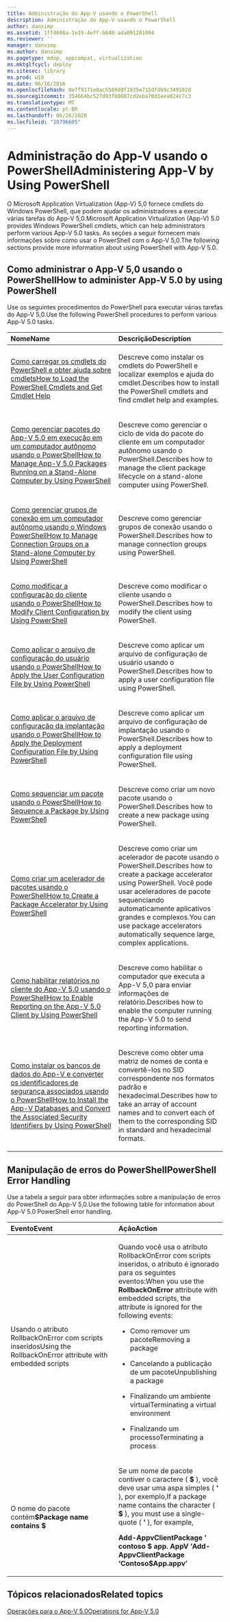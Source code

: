 ```yaml
---
title: Administração do App-V usando o PowerShell
description: Administração do App-V usando o PowerShell
author: dansimp
ms.assetid: 1ff4686a-1e19-4eff-b648-ada091281094
ms.reviewer: ''
manager: dansimp
ms.author: dansimp
ms.pagetype: mdop, appcompat, virtualization
ms.mktglfcycl: deploy
ms.sitesec: library
ms.prod: w10
ms.date: 06/16/2016
ms.openlocfilehash: 0e7f9171e0ac5589d8f1935e715dfdb9c349192d
ms.sourcegitcommit: 354664bc527d93f80687cd2eba70d1eea024c7c3
ms.translationtype: MT
ms.contentlocale: pt-BR
ms.lasthandoff: 06/26/2020
ms.locfileid: "10796605"
---
```

# <span data-ttu-id="f7621-103">Administração do App-V usando o PowerShell</span><span class="sxs-lookup"><span data-stu-id="f7621-103">Administering App-V by Using PowerShell</span></span>


<span data-ttu-id="f7621-104">O Microsoft Application Virtualization (App-V) 5,0 fornece cmdlets do Windows PowerShell, que podem ajudar os administradores a executar várias tarefas do App-V 5,0.</span><span class="sxs-lookup"><span data-stu-id="f7621-104">Microsoft Application Virtualization (App-V) 5.0 provides Windows PowerShell cmdlets, which can help administrators perform various App-V 5.0 tasks.</span></span> <span data-ttu-id="f7621-105">As seções a seguir fornecem mais informações sobre como usar o PowerShell com o App-V 5,0.</span><span class="sxs-lookup"><span data-stu-id="f7621-105">The following sections provide more information about using PowerShell with App-V 5.0.</span></span>

## <span data-ttu-id="f7621-106">Como administrar o App-V 5,0 usando o PowerShell</span><span class="sxs-lookup"><span data-stu-id="f7621-106">How to administer App-V 5.0 by using PowerShell</span></span>


<span data-ttu-id="f7621-107">Use os seguintes procedimentos do PowerShell para executar várias tarefas do App-V 5,0.</span><span class="sxs-lookup"><span data-stu-id="f7621-107">Use the following PowerShell procedures to perform various App-V 5.0 tasks.</span></span>

<table>
<colgroup>
<col width="50%" />
<col width="50%" />
</colgroup>
<thead>
<tr class="header">
<th align="left"><span data-ttu-id="f7621-108">Nome</span><span class="sxs-lookup"><span data-stu-id="f7621-108">Name</span></span></th>
<th align="left"><span data-ttu-id="f7621-109">Descrição</span><span class="sxs-lookup"><span data-stu-id="f7621-109">Description</span></span></th>
</tr>
</thead>
<tbody>
<tr class="odd">
<td align="left"><p><a href="how-to-load-the-powershell-cmdlets-and-get-cmdlet-help-50-sp3.md" data-raw-source="[How to Load the PowerShell Cmdlets and Get Cmdlet Help](how-to-load-the-powershell-cmdlets-and-get-cmdlet-help-50-sp3.md)"><span data-ttu-id="f7621-110">Como carregar os cmdlets do PowerShell e obter ajuda sobre cmdlets</span><span class="sxs-lookup"><span data-stu-id="f7621-110">How to Load the PowerShell Cmdlets and Get Cmdlet Help</span></span></a></p></td>
<td align="left"><p><span data-ttu-id="f7621-111">Descreve como instalar os cmdlets do PowerShell e localizar exemplos e ajuda do cmdlet.</span><span class="sxs-lookup"><span data-stu-id="f7621-111">Describes how to install the PowerShell cmdlets and find cmdlet help and examples.</span></span></p></td>
</tr>
<tr class="even">
<td align="left"><p><a href="how-to-manage-app-v-50-packages-running-on-a-stand-alone-computer-by-using-powershell.md" data-raw-source="[How to Manage App-V 5.0 Packages Running on a Stand-Alone Computer by Using PowerShell](how-to-manage-app-v-50-packages-running-on-a-stand-alone-computer-by-using-powershell.md)"><span data-ttu-id="f7621-112">Como gerenciar pacotes do App-V 5.0 em execução em um computador autônomo usando o PowerShell</span><span class="sxs-lookup"><span data-stu-id="f7621-112">How to Manage App-V 5.0 Packages Running on a Stand-Alone Computer by Using PowerShell</span></span></a></p></td>
<td align="left"><p><span data-ttu-id="f7621-113">Descreve como gerenciar o ciclo de vida do pacote do cliente em um computador autônomo usando o PowerShell.</span><span class="sxs-lookup"><span data-stu-id="f7621-113">Describes how to manage the client package lifecycle on a stand-alone computer using PowerShell.</span></span></p></td>
</tr>
<tr class="odd">
<td align="left"><p><a href="how-to-manage-connection-groups-on-a-stand-alone-computer-by-using-powershell.md" data-raw-source="[How to Manage Connection Groups on a Stand-alone Computer by Using PowerShell](how-to-manage-connection-groups-on-a-stand-alone-computer-by-using-powershell.md)"><span data-ttu-id="f7621-114">Como gerenciar grupos de conexão em um computador autônomo usando o Windows PowerShell</span><span class="sxs-lookup"><span data-stu-id="f7621-114">How to Manage Connection Groups on a Stand-alone Computer by Using PowerShell</span></span></a></p></td>
<td align="left"><p><span data-ttu-id="f7621-115">Descreve como gerenciar grupos de conexão usando o PowerShell.</span><span class="sxs-lookup"><span data-stu-id="f7621-115">Describes how to manage connection groups using PowerShell.</span></span></p></td>
</tr>
<tr class="even">
<td align="left"><p><a href="how-to-modify-client-configuration-by-using-powershell.md" data-raw-source="[How to Modify Client Configuration by Using PowerShell](how-to-modify-client-configuration-by-using-powershell.md)"><span data-ttu-id="f7621-116">Como modificar a configuração do cliente usando o PowerShell</span><span class="sxs-lookup"><span data-stu-id="f7621-116">How to Modify Client Configuration by Using PowerShell</span></span></a></p></td>
<td align="left"><p><span data-ttu-id="f7621-117">Descreve como modificar o cliente usando o PowerShell.</span><span class="sxs-lookup"><span data-stu-id="f7621-117">Describes how to modify the client using PowerShell.</span></span></p></td>
</tr>
<tr class="odd">
<td align="left"><p><a href="how-to-apply-the-user-configuration-file-by-using-powershell.md" data-raw-source="[How to Apply the User Configuration File by Using PowerShell](how-to-apply-the-user-configuration-file-by-using-powershell.md)"><span data-ttu-id="f7621-118">Como aplicar o arquivo de configuração do usuário usando o PowerShell</span><span class="sxs-lookup"><span data-stu-id="f7621-118">How to Apply the User Configuration File by Using PowerShell</span></span></a></p></td>
<td align="left"><p><span data-ttu-id="f7621-119">Descreve como aplicar um arquivo de configuração de usuário usando o PowerShell.</span><span class="sxs-lookup"><span data-stu-id="f7621-119">Describes how to apply a user configuration file using PowerShell.</span></span></p></td>
</tr>
<tr class="even">
<td align="left"><p><a href="how-to-apply-the-deployment-configuration-file-by-using-powershell.md" data-raw-source="[How to Apply the Deployment Configuration File by Using PowerShell](how-to-apply-the-deployment-configuration-file-by-using-powershell.md)"><span data-ttu-id="f7621-120">Como aplicar o arquivo de configuração da implantação usando o PowerShell</span><span class="sxs-lookup"><span data-stu-id="f7621-120">How to Apply the Deployment Configuration File by Using PowerShell</span></span></a></p></td>
<td align="left"><p><span data-ttu-id="f7621-121">Descreve como aplicar um arquivo de configuração de implantação usando o PowerShell.</span><span class="sxs-lookup"><span data-stu-id="f7621-121">Describes how to apply a deployment configuration file using PowerShell.</span></span></p></td>
</tr>
<tr class="odd">
<td align="left"><p><a href="how-to-sequence-a-package--by-using-powershell-50.md" data-raw-source="[How to Sequence a Package by Using PowerShell](how-to-sequence-a-package--by-using-powershell-50.md)"><span data-ttu-id="f7621-122">Como sequenciar um pacote usando o PowerShell</span><span class="sxs-lookup"><span data-stu-id="f7621-122">How to Sequence a Package by Using PowerShell</span></span></a></p></td>
<td align="left"><p><span data-ttu-id="f7621-123">Descreve como criar um novo pacote usando o PowerShell.</span><span class="sxs-lookup"><span data-stu-id="f7621-123">Describes how to create a new package using PowerShell.</span></span></p></td>
</tr>
<tr class="even">
<td align="left"><p><a href="how-to-create-a-package-accelerator-by-using-powershell.md" data-raw-source="[How to Create a Package Accelerator by Using PowerShell](how-to-create-a-package-accelerator-by-using-powershell.md)"><span data-ttu-id="f7621-124">Como criar um acelerador de pacotes usando o PowerShell</span><span class="sxs-lookup"><span data-stu-id="f7621-124">How to Create a Package Accelerator by Using PowerShell</span></span></a></p></td>
<td align="left"><p><span data-ttu-id="f7621-125">Descreve como criar um acelerador de pacote usando o PowerShell.</span><span class="sxs-lookup"><span data-stu-id="f7621-125">Describes how to create a package accelerator using PowerShell.</span></span> <span data-ttu-id="f7621-126">Você pode usar aceleradores de pacote sequenciando automaticamente aplicativos grandes e complexos.</span><span class="sxs-lookup"><span data-stu-id="f7621-126">You can use package accelerators automatically sequence large, complex applications.</span></span></p></td>
</tr>
<tr class="odd">
<td align="left"><p><a href="how-to-enable-reporting-on-the-app-v-50-client-by-using-powershell.md" data-raw-source="[How to Enable Reporting on the App-V 5.0 Client by Using PowerShell](how-to-enable-reporting-on-the-app-v-50-client-by-using-powershell.md)"><span data-ttu-id="f7621-127">Como habilitar relatórios no cliente do App-V 5.0 usando o PowerShell</span><span class="sxs-lookup"><span data-stu-id="f7621-127">How to Enable Reporting on the App-V 5.0 Client by Using PowerShell</span></span></a></p></td>
<td align="left"><p><span data-ttu-id="f7621-128">Descreve como habilitar o computador que executa a App-V 5,0 para enviar informações de relatório.</span><span class="sxs-lookup"><span data-stu-id="f7621-128">Describes how to enable the computer running the App-V 5.0 to send reporting information.</span></span></p></td>
</tr>
<tr class="even">
<td align="left"><p><a href="how-to-install-the-app-v-databases-and-convert-the-associated-security-identifiers--by-using-powershell.md" data-raw-source="[How to Install the App-V Databases and Convert the Associated Security Identifiers by Using PowerShell](how-to-install-the-app-v-databases-and-convert-the-associated-security-identifiers--by-using-powershell.md)"><span data-ttu-id="f7621-129">Como instalar os bancos de dados do App-V e converter os identificadores de segurança associados usando o PowerShell</span><span class="sxs-lookup"><span data-stu-id="f7621-129">How to Install the App-V Databases and Convert the Associated Security Identifiers by Using PowerShell</span></span></a></p></td>
<td align="left"><p><span data-ttu-id="f7621-130">Descreve como obter uma matriz de nomes de conta e convertê-los no SID correspondente nos formatos padrão e hexadecimal.</span><span class="sxs-lookup"><span data-stu-id="f7621-130">Describes how to take an array of account names and to convert each of them to the corresponding SID in standard and hexadecimal formats.</span></span></p></td>
</tr>
</tbody>
</table>

 

## <span data-ttu-id="f7621-131">Manipulação de erros do PowerShell</span><span class="sxs-lookup"><span data-stu-id="f7621-131">PowerShell Error Handling</span></span>


<span data-ttu-id="f7621-132">Use a tabela a seguir para obter informações sobre a manipulação de erros do PowerShell do App-V 5,0.</span><span class="sxs-lookup"><span data-stu-id="f7621-132">Use the following table for information about App-V 5.0 PowerShell error handling.</span></span>

<table>
<colgroup>
<col width="50%" />
<col width="50%" />
</colgroup>
<thead>
<tr class="header">
<th align="left"><span data-ttu-id="f7621-133">Evento</span><span class="sxs-lookup"><span data-stu-id="f7621-133">Event</span></span></th>
<th align="left"><span data-ttu-id="f7621-134">Ação</span><span class="sxs-lookup"><span data-stu-id="f7621-134">Action</span></span></th>
</tr>
</thead>
<tbody>
<tr class="odd">
<td align="left"><p><span data-ttu-id="f7621-135">Usando o atributo RollbackOnError com scripts inseridos</span><span class="sxs-lookup"><span data-stu-id="f7621-135">Using the RollbackOnError attribute with embedded scripts</span></span></p></td>
<td align="left"><p><span data-ttu-id="f7621-136">Quando você usa o <strong> </strong> atributo RollbackOnError com scripts inseridos, o atributo é ignorado para os seguintes eventos:</span><span class="sxs-lookup"><span data-stu-id="f7621-136">When you use the <strong>RollbackOnError</strong> attribute with embedded scripts, the attribute is ignored for the following events:</span></span></p>
<ul>
<li><p><span data-ttu-id="f7621-137">Como remover um pacote</span><span class="sxs-lookup"><span data-stu-id="f7621-137">Removing a package</span></span></p></li>
<li><p><span data-ttu-id="f7621-138">Cancelando a publicação de um pacote</span><span class="sxs-lookup"><span data-stu-id="f7621-138">Unpublishing a package</span></span></p></li>
<li><p><span data-ttu-id="f7621-139">Finalizando um ambiente virtual</span><span class="sxs-lookup"><span data-stu-id="f7621-139">Terminating a virtual environment</span></span></p></li>
<li><p><span data-ttu-id="f7621-140">Finalizando um processo</span><span class="sxs-lookup"><span data-stu-id="f7621-140">Terminating a process</span></span></p></li>
</ul></td>
</tr>
<tr class="even">
<td align="left"><p><span data-ttu-id="f7621-141">O nome do pacote contém<strong>$</span><span class="sxs-lookup"><span data-stu-id="f7621-141">Package name contains <strong>$</span></span></strong></p></td>
<td align="left"><p><span data-ttu-id="f7621-142">Se um nome de pacote contiver o caractere ( <strong> $ </strong> ), você deve usar uma aspa simples ( <strong> ' </strong> ), por exemplo,</span><span class="sxs-lookup"><span data-stu-id="f7621-142">If a package name contains the character ( <strong>$</strong> ), you must use a single-quote ( <strong>‘</strong> ), for example,</span></span></p>
<p><strong><span data-ttu-id="f7621-143">Add-AppvClientPackage ' contoso $ app. AppV '</span><span class="sxs-lookup"><span data-stu-id="f7621-143">Add-AppvClientPackage ‘Contoso$App.appv’</span></span></strong></p></td>
</tr>
</tbody>
</table>

 






## <span data-ttu-id="f7621-144">Tópicos relacionados</span><span class="sxs-lookup"><span data-stu-id="f7621-144">Related topics</span></span>


[<span data-ttu-id="f7621-145">Operações para o App-V 5.0</span><span class="sxs-lookup"><span data-stu-id="f7621-145">Operations for App-V 5.0</span></span>](operations-for-app-v-50.md)

 

 





